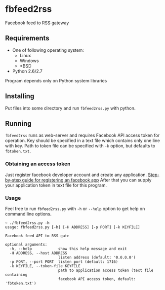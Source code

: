 # fbfeed2rss
Facebook feed to RSS gateway

## Requirements
* One of following operating system:
  * Linux
  * Windows
  * \*BSD
* Python 2.6/2.7

Program depends only on Python system libraries

## Installing
Put files into some directory and run `fbfeed2rss.py` with python. 

## Running
`fbfeed2rss` runs as web-server and requires Facebook API access token for operation. Key should be specified in a text file which contains only one line with key. Path to token file can be specified with `-k` option, but defaults to `fbtoken.txt`.

### Obtaining an access token
Just register facebook developer account and create any application. [Step-by-step guide for registering an facebook app](https://developers.facebook.com/docs/apps/register)
After that you can supply your application token in text file for this program.

### Usage
Feel free to run `fbfeed2rss.py` with `-h` or `--help` option to get help on command line options.

```
~ ./fbfeed2rss.py -h
usage: fbfeed2rss.py [-h] [-H ADDRESS] [-p PORT] [-k KEYFILE]

Facebook feed API to RSS gate

optional arguments:
  -h, --help            show this help message and exit
  -H ADDRESS, --host ADDRESS
                        listen address (default: '0.0.0.0')
  -p PORT, --port PORT  listen port (default: 1716)
  -k KEYFILE, --token-file KEYFILE
                        path to application access token (text file containing
                        facebook API access token, default: 'fbtoken.txt')
```
